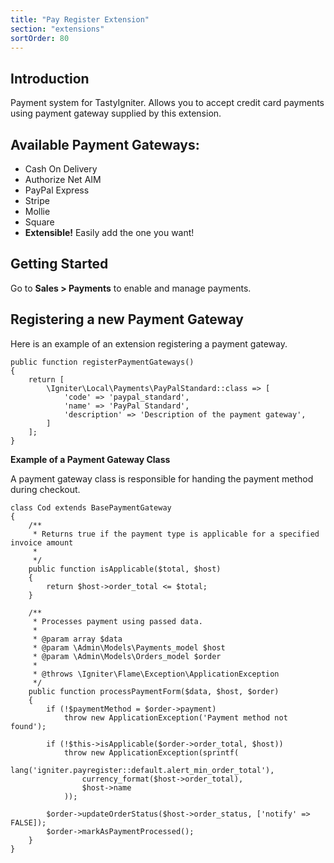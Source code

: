 ```yaml
---
title: "Pay Register Extension"
section: "extensions"
sortOrder: 80
---
```


## Introduction

Payment system for TastyIgniter. Allows you to accept credit card payments
using payment gateway supplied by this extension. 

## Available Payment Gateways:
- Cash On Delivery
- Authorize Net AIM
- PayPal Express
- Stripe
- Mollie
- Square
- **Extensible!** Easily add the one you want!

## Getting Started
Go to **Sales > Payments** to enable and manage payments.

## Registering a new Payment Gateway

Here is an example of an extension registering a payment gateway.

```
public function registerPaymentGateways()
{
    return [
        \Igniter\Local\Payments\PayPalStandard::class => [
            'code' => 'paypal_standard',
            'name' => 'PayPal Standard',
            'description' => 'Description of the payment gateway',
        ]
    ];
}
```

**Example of a Payment Gateway Class**

A payment gateway class is responsible for handing the payment method during checkout.

```
class Cod extends BasePaymentGateway
{
    /**
     * Returns true if the payment type is applicable for a specified invoice amount
     *
     */
    public function isApplicable($total, $host)
    {
        return $host->order_total <= $total;
    }

    /**
     * Processes payment using passed data.
     *
     * @param array $data
     * @param \Admin\Models\Payments_model $host
     * @param \Admin\Models\Orders_model $order
     *
     * @throws \Igniter\Flame\Exception\ApplicationException
     */
    public function processPaymentForm($data, $host, $order)
    {
        if (!$paymentMethod = $order->payment)
            throw new ApplicationException('Payment method not found');

        if (!$this->isApplicable($order->order_total, $host))
            throw new ApplicationException(sprintf(
                lang('igniter.payregister::default.alert_min_order_total'),
                currency_format($host->order_total),
                $host->name
            ));

        $order->updateOrderStatus($host->order_status, ['notify' => FALSE]);
        $order->markAsPaymentProcessed();
    }
}
```